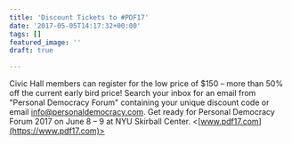 ```yaml
---
title: 'Discount Tickets to #PDF17'
date: '2017-05-05T14:17:32+00:00'
tags: []
featured_image: ''
draft: true

---
```



Civic Hall members can register for the low price of $150 – more than 50% off the current early bird price! Search your inbox for an email from "Personal Democracy Forum" containing your unique discount code or email info@personaldemocracy.com. Get ready for Personal Democracy Forum 2017 on June 8 – 9 at NYU Skirball Center. <[www.pdf17.com](https://www.pdf17.com)>